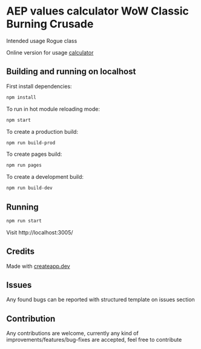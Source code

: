 # AEP values calculator WoW Classic Burning Crusade

Intended usage Rogue class

Online version for usage [calculator](https://zhisme.github.io/AEP-values-calculator/)

## Building and running on localhost

First install dependencies:

```sh
npm install
```

To run in hot module reloading mode:

```sh
npm start
```

To create a production build:

```sh
npm run build-prod
```

To create pages build:

```sh
npm run pages
```

To create a development build:

```sh
npm run build-dev
```

## Running

```sh
npm run start
```

Visit http://localhost:3005/

## Credits

Made with [createapp.dev](https://createapp.dev/)

## Issues

Any found bugs can be reported with structured template on issues section

## Contribution

Any contributions are welcome, currently any kind of improvements/features/bug-fixes are accepted, feel free to contribute
